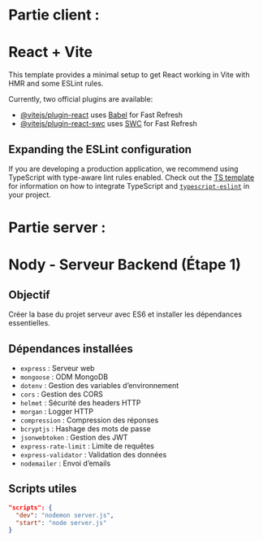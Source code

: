 # Partie client :

# React + Vite

This template provides a minimal setup to get React working in Vite with HMR and some ESLint rules.

Currently, two official plugins are available:

-   [@vitejs/plugin-react](https://github.com/vitejs/vite-plugin-react/blob/main/packages/plugin-react) uses [Babel](https://babeljs.io/) for Fast Refresh
-   [@vitejs/plugin-react-swc](https://github.com/vitejs/vite-plugin-react/blob/main/packages/plugin-react-swc) uses [SWC](https://swc.rs/) for Fast Refresh

## Expanding the ESLint configuration

If you are developing a production application, we recommend using TypeScript with type-aware lint rules enabled. Check out the [TS template](https://github.com/vitejs/vite/tree/main/packages/create-vite/template-react-ts) for information on how to integrate TypeScript and [`typescript-eslint`](https://typescript-eslint.io) in your project.

# Partie server :

# Nody - Serveur Backend (Étape 1)

## Objectif

Créer la base du projet serveur avec ES6 et installer les dépendances essentielles.

## Dépendances installées

-   `express` : Serveur web
-   `mongoose` : ODM MongoDB
-   `dotenv` : Gestion des variables d’environnement
-   `cors` : Gestion des CORS
-   `helmet` : Sécurité des headers HTTP
-   `morgan` : Logger HTTP
-   `compression` : Compression des réponses
-   `bcryptjs` : Hashage des mots de passe
-   `jsonwebtoken` : Gestion des JWT
-   `express-rate-limit` : Limite de requêtes
-   `express-validator` : Validation des données
-   `nodemailer` : Envoi d’emails

## Scripts utiles

```json
"scripts": {
  "dev": "nodemon server.js",
  "start": "node server.js"
}
```
